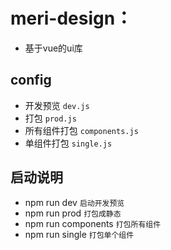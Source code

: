 # meri-design：
- 基于vue的ui库

## config
- 开发预览 `dev.js`
- 打包 `prod.js`
- 所有组件打包 `components.js`
- 单组件打包 `single.js`

## 启动说明
- npm run dev ` 启动开发预览 `
- npm run prod ` 打包成静态 `
- npm run components ` 打包所有组件 `
- npm run single ` 打包单个组件 `
    
